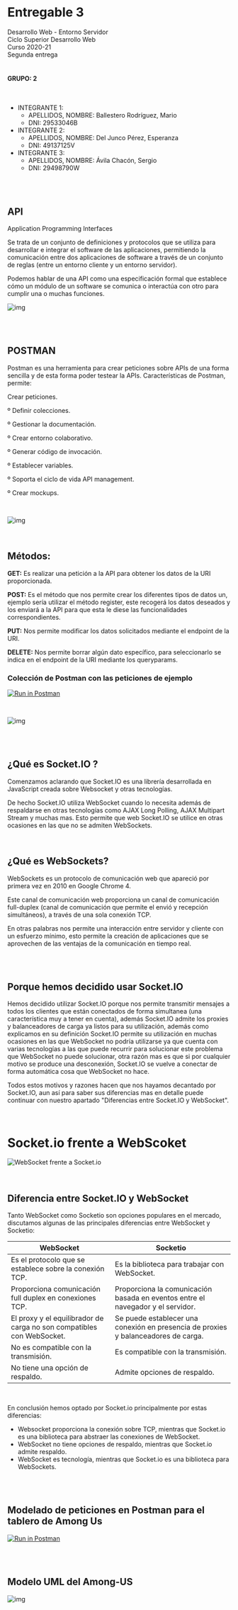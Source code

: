# Entregable 3

Desarrollo Web - Entorno Servidor <br>
Ciclo Superior Desarrollo Web <br>
Curso 2020-21 <br>
Segunda entrega <br>
<br>

#### GRUPO: 2  
<br>

- INTEGRANTE 1:  
    - APELLIDOS, NOMBRE: Ballestero Rodríguez, Mario  
    - DNI: 29533046B  
- INTEGRANTE 2:  
    - APELLIDOS, NOMBRE: Del Junco Pérez, Esperanza  
    - DNI: 49137125V  
- INTEGRANTE 3:  
    - APELLIDOS, NOMBRE: Ávila Chacón, Sergio  
    - DNI: 29498790W

<br>
<br>

## API 

Application Programming Interfaces

Se trata de un conjunto de definiciones y protocolos que se utiliza para desarrollar e integrar el software de las aplicaciones, permitiendo la comunicación entre dos aplicaciones de software a través de un conjunto de reglas (entre un entorno cliente y un entorno servidor).

Podemos hablar de una API como una especificación formal que establece cómo un módulo de un software se comunica o interactúa con otro para cumplir una o muchas funciones.



![img](https://lh4.googleusercontent.com/QK-y7aa-s6E_-hkvhdm6_dQf2FFJGukAvUlh8q8cru-ajEm-BwpKOWFxwxlusYdGD24qBWAPS7Lxgeij_DUJzE8ny8l3zX80wdXaffLERkIr2ZTI8Wwfze02_yvEg6HJMuGUpFdUstc)

<br>
<br>

## POSTMAN

Postman es una herramienta para crear peticiones sobre APIs de una forma sencilla y de esta forma poder testear la APIs. Características de Postman, permite:

Crear peticiones.

º Definir colecciones.

º Gestionar la documentación.

º Crear entorno colaborativo.

º Generar código de invocación.

º Establecer variables.

º Soporta el ciclo de vida API management.

º Crear mockups.


<br>

![img](https://lh6.googleusercontent.com/UIx_dI5AJ62wCzRIXDGWlQe5JyiThcgV90Io_ZwdGljcxwY9J9zHu6RQAAAcQv4I4I1jIwBj5q33deZzw-ASHwRgtfGtKR9g9bAUBWNUgKeSHoetf4RZh6mE9pzVPjcntTaCxss6VOM)


<br>

## Métodos:

**GET:** Es realizar una petición a la API para obtener los datos de la URI proporcionada.

**POST:** Es el método que nos permite crear los diferentes tipos de datos un, ejemplo sería utilizar el método 		    register, este recogerá los datos deseados y los enviará a la API para que esta le diese las 					      			funcionalidades correspondientes.

**PUT:**  Nos permite modificar los datos solicitados mediante el endpoint de la URI.

**DELETE:** Nos permite borrar algún dato específico, para seleccionarlo se indica en el endpoint de la URI mediante los queryparams.



### Colección de Postman con las peticiones de ejemplo

[![Run in Postman](https://run.pstmn.io/button.svg)](https://app.getpostman.com/run-collection/2e48b33fde1386c6406d)

<br>

![img](https://lh4.googleusercontent.com/3tHoqR_Ch4jGcdc4e5mzfSKKsU7-lksJd9oeMhDppTVLIlGbZKmBMxJJ8vkwWHCszf6zSiqaygHmkhnoNfU3AlJvL51wDjzLIniCZCR6Etf2SgTvryGsFi2tATf1OOdaCb_L-MZ2IXI)


<br>
<br>

## ¿Qué es Socket.IO ?

Comenzamos aclarando que Socket.IO es una librería desarrollada en JavaScript creada sobre Websocket y otras tecnologías. 

De hecho Socket.IO utiliza WebSocket cuando lo necesita además de respaldarse en otras tecnologías como AJAX Long Polling, AJAX Multipart Stream y muchas mas. Esto permite que web Socket.IO se utilice en otras ocasiones en las que no se admiten WebSockets.

<br>

## ¿Qué es WebSockets?

WebSockets es un protocolo de comunicación web que apareció por primera vez en 2010 en Google Chrome 4. 

Este canal de comunicación web proporciona un canal de comunicación full-duplex (canal de comunicación que permite el envió y recepción simultáneos), a través de una sola conexión TCP.

En otras palabras nos permite una interacción entre servidor y cliente con un esfuerzo mínimo, esto permite la creación de aplicaciones que se aprovechen de las ventajas de la comunicación en tiempo real.


<br>

<br>

## Porque hemos decidido usar Socket.IO

Hemos decidido utilizar Socket.IO porque nos permite transmitir mensajes a todos los clientes que están conectados de forma simultanea (una característica muy a tener en cuenta), además Socket.IO admite los proxies y balanceadores de carga ya listos para su utilización, además como explicamos en su definición Socket.IO permite su utilización en muchas ocasiones en las que WebSocket no podría utilizarse ya que cuenta con varias tecnologías a las que puede recurrir para solucionar este problema que WebSocket no puede solucionar, otra razón mas es que si por cualquier motivo se produce una desconexión, Socket.IO se vuelve a conectar de forma automática cosa que WebSocket no hace.

Todos estos motivos y razones hacen que nos hayamos decantado por Socket.IO, aun así para saber sus diferencias mas en detalle puede continuar con nuestro apartado "Diferencias entre Socket.IO y WebSocket".

<br>


#  Socket.io frente a WebScoket



![WebSocket frente a Socket.io](https://cdn.educba.com/academy/wp-content/uploads/2018/11/WebSocket-vs-Socket.io_-2.png)


<br>


## Diferencia entre Socket.IO y WebSocket

Tanto WebSocket como Socketio son opciones populares en el mercado, discutamos algunas de las principales diferencias entre WebSocket y Socketio:


| **WebSocket**                                                | **Socketio**                                                |
| ------------------------------------------------------------ | ------------------------------------------------------------ |
| Es el protocolo que se establece sobre la conexión TCP.      | Es la biblioteca para trabajar con WebSocket.                |
| Proporciona comunicación full duplex en conexiones TCP.      | Proporciona la comunicación basada en eventos entre el navegador y el servidor. |
| El proxy y el equilibrador de carga no son compatibles con WebSocket. | Se puede establecer una conexión en presencia de proxies y balanceadores de carga. |
| No es compatible con la transmisión.                         | Es compatible con la transmisión.                            |
| No tiene una opción de respaldo.                             | Admite opciones de respaldo.                                 |

<br>

En conclusión hemos optado por Socket.io principalmente por estas diferencias:

- Websocket proporciona la conexión sobre TCP, mientras que Socket.io es una biblioteca para abstraer las conexiones de WebSocket.
- WebSocket no tiene opciones de respaldo, mientras que Socket.io admite respaldo.
- WebSocket es tecnología, mientras que Socket.io es una biblioteca para WebSockets.

<br>
<br>

## Modelado de peticiones en Postman para el tablero de Among Us

[![Run in Postman](https://run.pstmn.io/button.svg)](https://app.getpostman.com/run-collection/eb5bdb69536f79a6c182)

<br>
<br>

## Modelo UML del Among-US

![img](https://github.com/mariobalrod/grupo-2-entorno-servidor/blob/sprint-3/Sprint%203/img/Uml.JPG)

